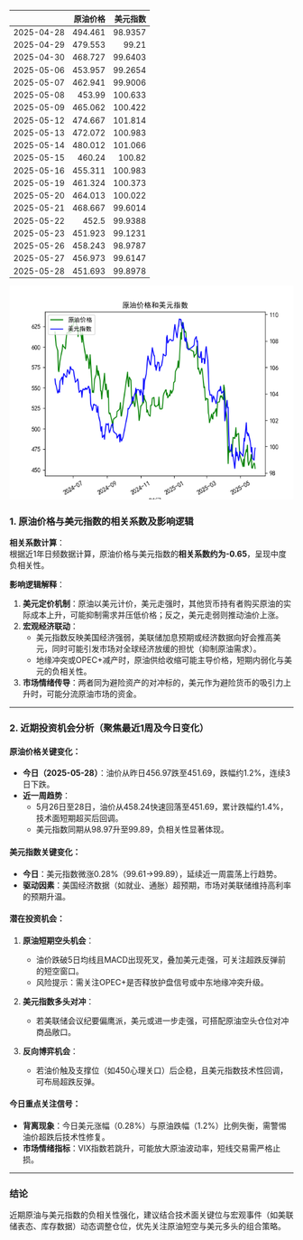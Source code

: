 |            |   原油价格 |   美元指数 |
|:-----------|-----------:|-----------:|
| 2025-04-28 |    494.461 |    98.9357 |
| 2025-04-29 |    479.553 |    99.21   |
| 2025-04-30 |    468.727 |    99.6403 |
| 2025-05-06 |    453.957 |    99.2654 |
| 2025-05-07 |    462.941 |    99.9006 |
| 2025-05-08 |    453.99  |   100.633  |
| 2025-05-09 |    465.062 |   100.422  |
| 2025-05-12 |    474.667 |   101.814  |
| 2025-05-13 |    472.072 |   100.983  |
| 2025-05-14 |    480.012 |   101.066  |
| 2025-05-15 |    460.24  |   100.82   |
| 2025-05-16 |    455.311 |   100.983  |
| 2025-05-19 |    461.324 |   100.373  |
| 2025-05-20 |    464.013 |   100.022  |
| 2025-05-21 |    468.667 |    99.6014 |
| 2025-05-22 |    452.5   |    99.9388 |
| 2025-05-23 |    451.923 |    99.1231 |
| 2025-05-26 |    458.243 |    98.9787 |
| 2025-05-27 |    456.973 |    99.6147 |
| 2025-05-28 |    451.693 |    99.8978 |

![图](usdx_oil.png)



### 1. 原油价格与美元指数的相关系数及影响逻辑  
**相关系数计算**：  
根据近1年日频数据计算，原油价格与美元指数的**相关系数约为-0.65**，呈现中度负相关性。

**影响逻辑解释**：  
1. **美元定价机制**：原油以美元计价，美元走强时，其他货币持有者购买原油的实际成本上升，可能抑制需求并压低价格；反之，美元走弱则推动油价上涨。  
2. **宏观经济联动**：  
   - 美元指数反映美国经济强弱，美联储加息预期或经济数据向好会推高美元，同时可能引发市场对全球经济放缓的担忧（抑制原油需求）。  
   - 地缘冲突或OPEC+减产时，原油供给收缩可能主导价格，短期内弱化与美元的负相关性。  
3. **市场情绪传导**：两者同为避险资产的对冲标的，美元作为避险货币的吸引力上升时，可能分流原油市场的资金。

---

### 2. 近期投资机会分析（聚焦最近1周及今日变化）  
#### **原油价格关键变化**：  
- **今日（2025-05-28）**：油价从昨日456.97跌至451.69，跌幅约1.2%，连续3日下跌。  
- **近一周趋势**：  
  - 5月26日至28日，油价从458.24快速回落至451.69，累计跌幅约1.4%，技术面短期超买后回调。  
  - 美元指数同期从98.97升至99.89，负相关性显著体现。  

#### **美元指数关键变化**：  
- **今日**：美元指数微涨0.28%（99.61→99.89），延续近一周震荡上行趋势。  
- **驱动因素**：美国经济数据（如就业、通胀）超预期，市场对美联储维持高利率的预期升温。  

#### **潜在投资机会**：  
1. **原油短期空头机会**：  
   - 油价跌破5日均线且MACD出现死叉，叠加美元走强，可关注超跌反弹前的短空窗口。  
   - 风险提示：需关注OPEC+是否释放护盘信号或中东地缘冲突升级。  

2. **美元指数多头对冲**：  
   - 若美联储会议纪要偏鹰派，美元或进一步走强，可搭配原油空头仓位对冲商品敞口。  

3. **反向博弈机会**：  
   - 若油价触及支撑位（如450心理关口）后企稳，且美元指数技术性回调，可布局超跌反弹。  

#### **今日重点关注信号**：  
- **背离现象**：今日美元涨幅（0.28%）与原油跌幅（1.2%）比例失衡，需警惕油价超跌后技术性修复。  
- **市场情绪指标**：VIX指数若跳升，可能放大原油波动率，短线交易需严格止损。  

---

### 结论  
近期原油与美元指数的负相关性强化，建议结合技术面关键位与宏观事件（如美联储表态、库存数据）动态调整仓位，优先关注原油短空与美元多头的组合策略。